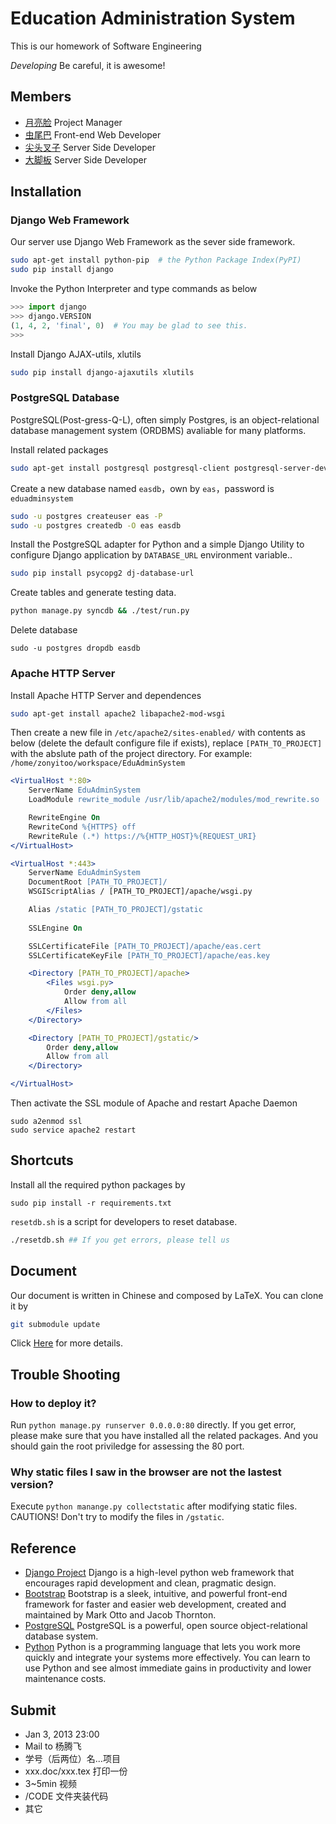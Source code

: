 # Education Administration System
This is our homework of Software Engineering

*Developing* Be careful, it is awesome!

## Members
* [月亮脸](https://github.com/iphkwan) Project Manager
* [虫尾巴](https://github.com/19thhell) Front-end Web Developer
* [尖头叉子](https://github.com/zonyitoo) Server Side Developer
* [大脚板](https://github.com/sheepke) Server Side Developer

## Installation
### Django Web Framework

Our server use Django Web Framework as the sever side framework.

```bash
sudo apt-get install python-pip  # the Python Package Index(PyPI)
sudo pip install django
```

Invoke the Python Interpreter and type commands as below
```python
>>> import django
>>> django.VERSION
(1, 4, 2, 'final', 0)  # You may be glad to see this.
>>>
```

Install Django AJAX-utils, xlutils
```bash
sudo pip install django-ajaxutils xlutils
```

### PostgreSQL Database

PostgreSQL(Post-gress-Q-L), often simply Postgres, is an object-relational database management system (ORDBMS) avaliable for many platforms.

Install related packages

```bash
sudo apt-get install postgresql postgresql-client postgresql-server-dev-all # Postgresql server & client
```

Create a new database named `easdb`，own by `eas`，password is `eduadminsystem`

```bash
sudo -u postgres createuser eas -P
sudo -u postgres createdb -O eas easdb
```

Install the PostgreSQL adapter for Python and a simple Django Utility to configure Django application by `DATABASE_URL` environment variable..

```bash
sudo pip install psycopg2 dj-database-url
```

Create tables and generate testing data.

```bash
python manage.py syncdb && ./test/run.py
```

Delete database

```
sudo -u postgres dropdb easdb
```

### Apache HTTP Server

Install Apache HTTP Server and dependences

```bash
sudo apt-get install apache2 libapache2-mod-wsgi
```

Then create a new file in `/etc/apache2/sites-enabled/` with contents as below (delete the default configure file if exists), replace `[PATH_TO_PROJECT]` with the abslute path of the project directory. For example: `/home/zonyitoo/workspace/EduAdminSystem`

```apache
<VirtualHost *:80>
    ServerName EduAdminSystem
    LoadModule rewrite_module /usr/lib/apache2/modules/mod_rewrite.so

    RewriteEngine On
    RewriteCond %{HTTPS} off
    RewriteRule (.*) https://%{HTTP_HOST}%{REQUEST_URI}
</VirtualHost>

<VirtualHost *:443>
    ServerName EduAdminSystem
    DocumentRoot [PATH_TO_PROJECT]/
    WSGIScriptAlias / [PATH_TO_PROJECT]/apache/wsgi.py

    Alias /static [PATH_TO_PROJECT]/gstatic
    
    SSLEngine On

    SSLCertificateFile [PATH_TO_PROJECT]/apache/eas.cert
    SSLCertificateKeyFile [PATH_TO_PROJECT]/apache/eas.key

    <Directory [PATH_TO_PROJECT]/apache>
        <Files wsgi.py>
            Order deny,allow
            Allow from all
        </Files>
    </Directory>

    <Directory [PATH_TO_PROJECT]/gstatic/>
        Order deny,allow
        Allow from all
    </Directory>

</VirtualHost>
```

Then activate the SSL module of Apache and restart Apache Daemon

```
sudo a2enmod ssl
sudo service apache2 restart
```

## Shortcuts
Install all the required python packages by
```
sudo pip install -r requirements.txt
```

`resetdb.sh` is a script for developers to reset database.
```bash
./resetdb.sh ## If you get errors, please tell us
```

## Document
Our document is written in Chinese and composed by LaTeX. You can clone it by 

```bash
git submodule update
```

Click [Here](https://github.com/zonyitoo/EduAdminSystemDoc) for more details.

## Trouble Shooting
### How to deploy it?

Run `python manage.py runserver 0.0.0.0:80` directly. If you get error, please make sure that you have installed all the related packages. And you should gain the root priviledge for assessing the 80 port.

### Why static files I saw in the browser are not the lastest version?

Execute `python manange.py collectstatic` after modifying static files. CAUTIONS! Don't try to modify the files in `/gstatic`.

## Reference
* [Django Project](https://www.djangoproject.com/) Django is a high-level python web framework that encourages rapid development and clean, pragmatic design.
* [Bootstrap](https://github.com/twitter/bootstrap) Bootstrap is a sleek, intuitive, and powerful front-end framework for faster and easier web development, created and maintained by Mark Otto and Jacob Thornton.
* [PostgreSQL](http://www.postgresql.org/) PostgreSQL is a powerful, open source object-relational database system.
* [Python](http://www.python.org/) Python is a programming language that lets you work more quickly and integrate your systems more effectively. You can learn to use Python and see almost immediate gains in productivity and lower maintenance costs.

## Submit
* Jan 3, 2013 23:00
* Mail to 杨腾飞
* 学号（后两位）名...项目
* xxx.doc/xxx.tex  打印一份
* 3~5min 视频
* /CODE 文件夹装代码
* 其它

